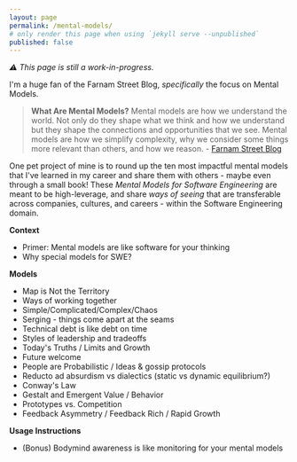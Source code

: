 ```yaml
---
layout: page
permalink: /mental-models/
# only render this page when using `jekyll serve --unpublished`
published: false
---
```

_:warning: This page is still a work-in-progress._

I'm a huge fan of the Farnam Street Blog, _specifically_ the focus on Mental Models.

> **What Are Mental Models?**
> Mental models are how we understand the world. Not only do they shape what we think and how we understand but they shape the connections and opportunities that we see. Mental models are how we simplify complexity, why we consider some things more relevant than others, and how we reason.
>  \- [Farnam Street Blog](https://fs.blog/mental-models/#what_are_mental_models)

One pet project of mine is to round up the ten most impactful mental models that I've learned in my career and share them with others - maybe even through a small book! These _Mental Models for Software Engineering_ are meant to be high-leverage, and share _ways of seeing_ that are transferable across companies, cultures, and careers - within the Software Engineering domain.

**Context**

* Primer: Mental models are like software for your thinking
* Why special models for SWE?

**Models**
* Map is Not the Territory
* Ways of working together
* Simple/Complicated/Complex/Chaos
* Serging - things come apart at the seams
* Technical debt is like debt on time
* Styles of leadership and tradeoffs
* Today's Truths / Limits and Growth
* Future welcome
* People are Probabilistic / Ideas & gossip protocols
* Reducto ad absurdism vs dialectics (static vs dynamic equilibrium?)
* Conway's Law
* Gestalt and Emergent Value / Behavior
* Prototypes vs. Competition
* Feedback Asymmetry / Feedback Rich / Rapid Growth

**Usage Instructions**
* (Bonus) Bodymind awareness is like monitoring for your mental models

